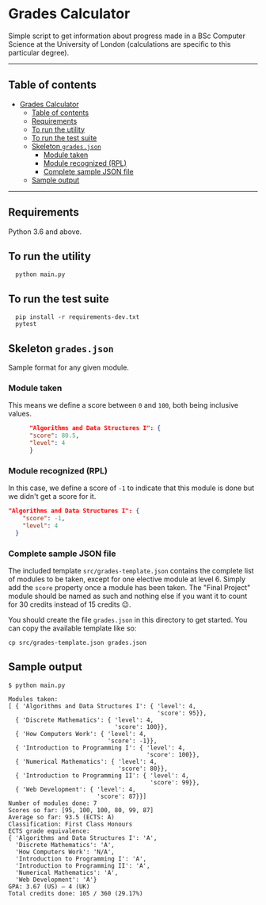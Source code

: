 # Grades Calculator

Simple script to get information about progress made in a BSc Computer Science at the University of London (calculations are specific to this particular degree).

---

## Table of contents

- [Grades Calculator](#grades-calculator)
  - [Table of contents](#table-of-contents)
  - [Requirements](#requirements)
  - [To run the utility](#to-run-the-utility)
  - [To run the test suite](#to-run-the-test-suite)
  - [Skeleton `grades.json`](#skeleton-gradesjson)
    - [Module taken](#module-taken)
    - [Module recognized (RPL)](#module-recognized-rpl)
    - [Complete sample JSON file](#complete-sample-json-file)
  - [Sample output](#sample-output)

---

## Requirements

Python 3.6 and above.

## To run the utility

      python main.py

## To run the test suite

      pip install -r requirements-dev.txt
      pytest

## Skeleton `grades.json`

Sample format for any given module.

### Module taken

This means we define a score between `0` and `100`, both being inclusive values.

```json
      "Algorithms and Data Structures I": {
      "score": 80.5,
      "level": 4
      }
```

### Module recognized (RPL)

In this case, we define a score of `-1` to indicate that this module is done but we didn't get a score for it.

```json
"Algorithms and Data Structures I": {
    "score": -1,
    "level": 4
  }
```

### Complete sample JSON file

The included template `src/grades-template.json` contains the complete list of modules to be taken, except for one elective module at level 6. Simply add the `score` property once a module has been taken. The "Final Project" module should be named as such and nothing else if you want it to count for 30 credits instead of 15 credits :wink:.

You should create the file `grades.json` in this directory to get started. You can copy the available template like so:

    cp src/grades-template.json grades.json

## Sample output

    $ python main.py

    Modules taken:
    [ { 'Algorithms and Data Structures I': { 'level': 4,
                                              'score': 95}},
      { 'Discrete Mathematics': { 'level': 4,
                                  'score': 100}},
      { 'How Computers Work': { 'level': 4,
                                'score': -1}},
      { 'Introduction to Programming I': { 'level': 4,
                                           'score': 100}},
      { 'Numerical Mathematics': { 'level': 4,
                                   'score': 80}},
      { 'Introduction to Programming II': { 'level': 4,
                                            'score': 99}},
      { 'Web Development': { 'level': 4,
                             'score': 87}}]
    Number of modules done: 7
    Scores so far: [95, 100, 100, 80, 99, 87]
    Average so far: 93.5 (ECTS: A)
    Classification: First Class Honours
    ECTS grade equivalence:
    { 'Algorithms and Data Structures I': 'A',
      'Discrete Mathematics': 'A',
      'How Computers Work': 'N/A',
      'Introduction to Programming I': 'A',
      'Introduction to Programming II': 'A',
      'Numerical Mathematics': 'A',
      'Web Development': 'A'}
    GPA: 3.67 (US) – 4 (UK)
    Total credits done: 105 / 360 (29.17%)
